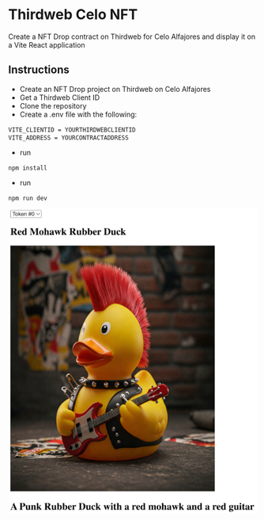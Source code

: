 # Thirdweb Celo NFT
Create a NFT Drop contract on Thirdweb for Celo Alfajores and display it on a Vite React application

## Instructions

- Create an NFT Drop project on Thirdweb on Celo Alfajores
- Get a Thirdweb Client ID
-  Clone the repository
-  Create a .env file with the following:

```
VITE_CLIENTID = YOURTHIRDWEBCLIENTID
VITE_ADDRESS = YOURCONTRACTADDRESS
```
-  run 
```
npm install
```
- run
```
npm run dev
```

![](./PunkRubberDuck.png)
